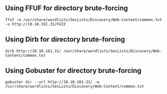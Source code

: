 ## Using FFUF for directory brute-forcing

```shell
ffuf -w /usr/share/wordlists/SecLists/Discovery/Web-Content/common.txt -u http://10.10.161.31/FUZZ
```

## Using Dirb for directory brute-forcing

```shell
dirb http://10.10.161.31/ /usr/share/wordlists/SecLists/Discovery/Web-Content/common.txt
```
## Using Gobuster for directory brute-forcing

```shell
gobuster dir --url http://10.10.161.31/ -w /usr/share/wordlists/SecLists/Discovery/Web-Content/common.txt
```
